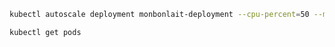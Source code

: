 ```bash
kubectl autoscale deployment monbonlait-deployment --cpu-percent=50 --min=3 --max=10
```

```bash
kubectl get pods
```
